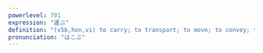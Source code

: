 ```yaml
---
powerlevel: 701
expression: "運ぶ"
definition: "(v5b,hon,vi) to carry; to transport; to move; to convey; to come; to go; to wield (a tool, etc.); to use; to go (well, etc.); to proceed; to progress; (P)"
pronunciation: "はこぶ"
---
```

